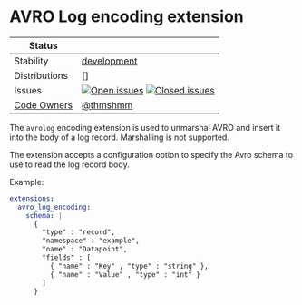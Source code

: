 # AVRO Log encoding extension

<!-- status autogenerated section -->
| Status        |           |
| ------------- |-----------|
| Stability     | [development]  |
| Distributions | [] |
| Issues        | [![Open issues](https://img.shields.io/github/issues-search/open-telemetry/opentelemetry-collector-contrib?query=is%3Aissue%20is%3Aopen%20label%3Aextension%2Favrologencoding%20&label=open&color=orange&logo=opentelemetry)](https://github.com/open-telemetry/opentelemetry-collector-contrib/issues?q=is%3Aopen+is%3Aissue+label%3Aextension%2Favrologencoding) [![Closed issues](https://img.shields.io/github/issues-search/open-telemetry/opentelemetry-collector-contrib?query=is%3Aissue%20is%3Aclosed%20label%3Aextension%2Favrologencoding%20&label=closed&color=blue&logo=opentelemetry)](https://github.com/open-telemetry/opentelemetry-collector-contrib/issues?q=is%3Aclosed+is%3Aissue+label%3Aextension%2Favrologencoding) |
| [Code Owners](https://github.com/open-telemetry/opentelemetry-collector-contrib/blob/main/CONTRIBUTING.md#becoming-a-code-owner)    | [@thmshmm](https://www.github.com/thmshmm) |

[development]: https://github.com/open-telemetry/opentelemetry-collector/blob/main/docs/component-stability.md#development
<!-- end autogenerated section -->

The `avrolog` encoding extension is used to unmarshal AVRO and insert it into the body of a log record. Marshalling is not supported.

The extension accepts a configuration option to specify the Avro schema to use to read the log record body.

Example:
```yaml
extensions:
  avro_log_encoding:
    schema: |
      {
        "type" : "record",
        "namespace" : "example",
        "name" : "Datapoint",
        "fields" : [
          { "name" : "Key" , "type" : "string" },
          { "name" : "Value" , "type" : "int" }
        ]
      }
```